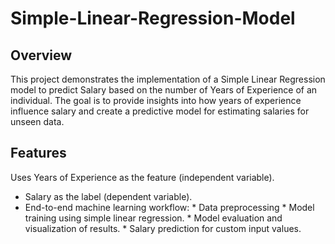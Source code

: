 # Simple-Linear-Regression-Model
## Overview
This project demonstrates the implementation of a Simple Linear Regression model to predict Salary based on the number of Years of Experience of an individual. The goal is to provide insights into how years of experience influence salary and create a predictive model for estimating salaries for unseen data.
## Features
Uses Years of Experience as the feature (independent variable).
* Salary as the label (dependent variable).
* End-to-end machine learning workflow:
       * Data preprocessing
       * Model training using simple linear regression.
       * Model evaluation and visualization of results.
       * Salary prediction for custom input values.


